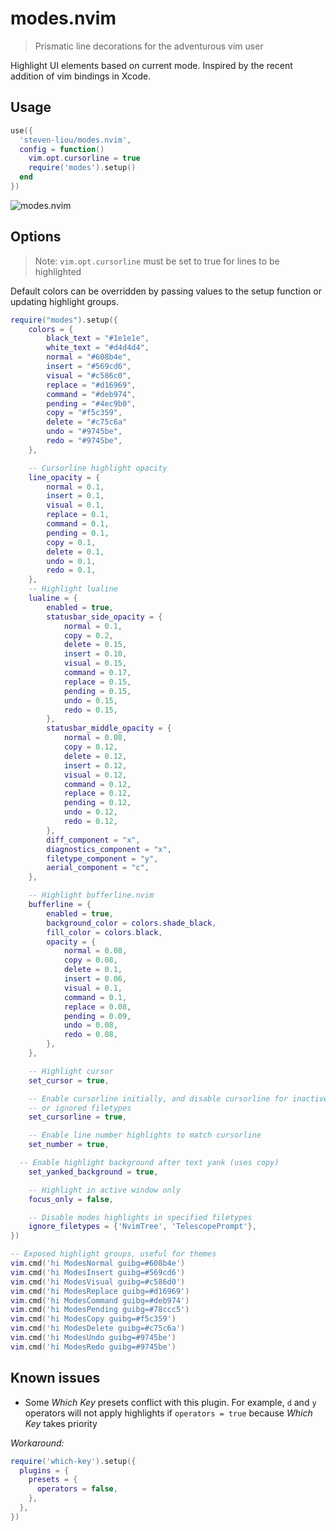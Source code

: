 # modes.nvim

> Prismatic line decorations for the adventurous vim user

Highlight UI elements based on current mode. Inspired by the recent addition of vim bindings in Xcode.

## Usage

```lua
use({
  'steven-liou/modes.nvim',
  config = function()
    vim.opt.cursorline = true
    require('modes').setup()
  end
})
```

![modes.nvim](https://user-images.githubusercontent.com/1474821/127896095-6da221cf-3327-4eed-82be-ce419bdf647c.gif)

## Options

> Note: `vim.opt.cursorline` must be set to true for lines to be highlighted

Default colors can be overridden by passing values to the setup function or updating highlight groups.

```lua
require("modes").setup({
	colors = {
        black_text = "#1e1e1e",
        white_text = "#d4d4d4",
		normal = "#608b4e",
		insert = "#569cd6",
		visual = "#c586c0",
		replace = "#d16969",
		command = "#deb974",
		pending = "#4ec9b0",
		copy = "#f5c359",
		delete = "#c75c6a"
		undo = "#9745be",
		redo = "#9745be",
	},

	-- Cursorline highlight opacity
	line_opacity = {
		normal = 0.1,
		insert = 0.1,
		visual = 0.1,
		replace = 0.1,
		command = 0.1,
		pending = 0.1,
		copy = 0.1,
		delete = 0.1,
		undo = 0.1,
		redo = 0.1,
	},
	-- Highlight lualine
	lualine = {
		enabled = true,
		statusbar_side_opacity = {
			normal = 0.1,
			copy = 0.2,
			delete = 0.15,
			insert = 0.10,
			visual = 0.15,
			command = 0.17,
			replace = 0.15,
			pending = 0.15,
			undo = 0.15,
			redo = 0.15,
		},
		statusbar_middle_opacity = {
			normal = 0.08,
			copy = 0.12,
			delete = 0.12,
			insert = 0.12,
			visual = 0.12,
			command = 0.12,
			replace = 0.12,
			pending = 0.12,
			undo = 0.12,
            redo = 0.12,
		},
		diff_component = "x",
		diagnostics_component = "x",
		filetype_component = "y",
		aerial_component = "c",
	},

    -- Highlight bufferline.nvim
	bufferline = {
		enabled = true,
		background_color = colors.shade_black,
		fill_color = colors.black,
		opacity = {
			normal = 0.08,
			copy = 0.08,
			delete = 0.1,
			insert = 0.06,
			visual = 0.1,
			command = 0.1,
			replace = 0.08,
			pending = 0.09,
			undo = 0.08,
            redo = 0.08,
		},
	},

	-- Highlight cursor
	set_cursor = true,

	-- Enable cursorline initially, and disable cursorline for inactive windows
	-- or ignored filetypes
	set_cursorline = true,

	-- Enable line number highlights to match cursorline
	set_number = true,

  -- Enable highlight background after text yank (uses copy)
	set_yanked_background = true,

	-- Highlight in active window only
	focus_only = false,

	-- Disable modes highlights in specified filetypes
	ignore_filetypes = {'NvimTree', 'TelescopePrompt'},
})
```

```lua
-- Exposed highlight groups, useful for themes
vim.cmd('hi ModesNormal guibg=#608b4e')
vim.cmd('hi ModesInsert guibg=#569cd6')
vim.cmd('hi ModesVisual guibg=#c586d0')
vim.cmd('hi ModesReplace guibg=#d16969')
vim.cmd('hi ModesCommand guibg=#deb974')
vim.cmd('hi ModesPending guibg=#78ccc5')
vim.cmd('hi ModesCopy guibg=#f5c359')
vim.cmd('hi ModesDelete guibg=#c75c6a')
vim.cmd('hi ModesUndo guibg=#9745be')
vim.cmd('hi ModesRedo guibg=#9745be')
```

## Known issues

- Some _Which Key_ presets conflict with this plugin. For example, `d` and `y` operators will not apply highlights if `operators = true` because _Which Key_ takes priority

_Workaround:_

```lua
require('which-key').setup({
  plugins = {
    presets = {
      operators = false,
    },
  },
})
```
